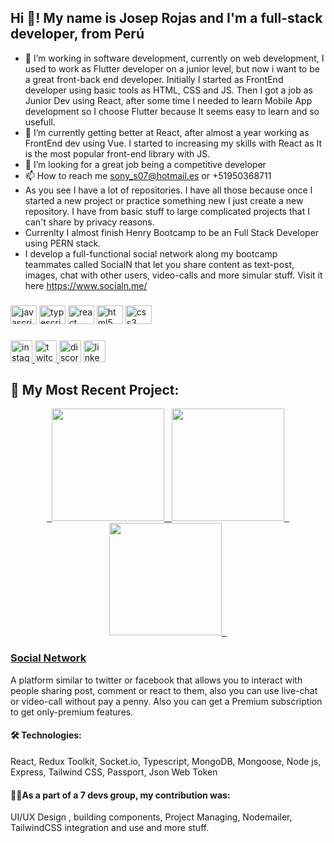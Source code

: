 <h2 align="left">Hi 👋! My name is Josep Rojas and I'm a full-stack developer, from Perú </h2>

- 👀 I’m working in software development, currently on web development, I used to work as Flutter developer on a junior level, but now i want to be a great front-back end developer. Initially I started as FrontEnd developer using basic tools as HTML, CSS and JS. Then I got a job as Junior Dev using React, after some time I needed to learn Mobile App development so I choose Flutter because It seems easy to learn and so usefull.
- 🌱 I’m currently getting better at React, after almost a year working as FrontEnd dev using Vue. I started to increasing my skills with React as It is the most popular front-end library with JS.
- 💞️ I’m looking for a great job being a competitive developer
- 📫 How to reach me sony_s07@hotmail.es or +51950368711
- As you see I have a lot of repositories. I have all those because once I started a new project or practice something new I just create a new repository. I have from basic stuff to large complicated projects that I can't share by privacy reasons.
- Currenlty I almost finish Henry Bootcamp to be an Full Stack Developer using PERN stack.
- I develop a full-functional social network along my bootcamp teammates called SocialN that let you share content as text-post, images, chat with other users, video-calls and more simular stuff. Visit it here https://www.socialn.me/

<!---
llsonyll/llsonyll is a ✨ special ✨ repository because its `README.md` (this file) appears on your GitHub profile.
You can click the Preview link to take a look at your changes.
--->

###

<div align="left">
  <img src="https://cdn.jsdelivr.net/gh/devicons/devicon/icons/javascript/javascript-original.svg" height="30" width="42" alt="javascript logo"  />
  <img src="https://cdn.jsdelivr.net/gh/devicons/devicon/icons/typescript/typescript-plain.svg" height="30" width="42" alt="typescript logo"  />
  <img src="https://cdn.jsdelivr.net/gh/devicons/devicon/icons/react/react-original.svg" height="30" width="42" alt="react logo"  />
  <img src="https://cdn.jsdelivr.net/gh/devicons/devicon/icons/html5/html5-original.svg" height="30" width="42" alt="html5 logo"  />
  <img src="https://cdn.jsdelivr.net/gh/devicons/devicon/icons/css3/css3-original.svg" height="30" width="42" alt="css3 logo"  />
</div>

###

<div align="left">
  <a href="https://www.instagram.com/joshscp/" target="_blank">  <img src="https://img.shields.io/static/v1?message=Instagram&logo=instagram&label=&color=E4405F&logoColor=white&labelColor=&style=for-the-badge" height="35" alt="instagram logo"  /> </a>
  <a href="https://www.twitch.tv/nice_strk" target="_blank"> <img src="https://img.shields.io/static/v1?message=Twitch&logo=twitch&label=&color=9146FF&logoColor=white&labelColor=&style=for-the-badge" height="35" alt="twitch logo"  /> </a>
<img src="https://img.shields.io/static/v1?message=Discord&logo=discord&label=&color=7289DA&logoColor=white&labelColor=&style=for-the-badge" height="35" alt="discord logo"  />
  <a href="https://www.linkedin.com/in/josep-jairo-rojas-baca-34975a1bb" target="_blank"> <img src="https://img.shields.io/static/v1?message=LinkedIn&logo=linkedin&label=&color=0077B5&logoColor=white&labelColor=&style=for-the-badge" height="35" alt="linkedin logo" /> </a>
</div>

## 🚀 My Most Recent Project:

<p align="center">
<a href="https://github.com/llsonyll/social_network" target="_blank">
  &nbsp
  <img aling="center" src="https://raw.githubusercontent.com/laguado415/laguado415/main/assets/images/Socialn.png" width="180" height="180"/>
  &nbsp
  <img aling="center" src="https://res.cloudinary.com/dnur99s4h/image/upload/v1660628052/Socialn2_zgrabw.png" width="180" height="180"/>
  &nbsp
  <img aling="center" src="https://res.cloudinary.com/dnur99s4h/image/upload/v1660628053/socialn_cpaowu.png" width="180" height="180"/>
  &nbsp
</a>
</br>
</p>

### [Social Network](https://www.socialn.me)

A platform similar to twitter or facebook that allows you to interact with people sharing post, comment or react to them, also you can use live-chat or video-call without pay a penny. Also you can get a Premium subscription to get only-premium features.

#### 🛠 Technologies: 
React, Redux Toolkit, Socket.io, Typescript, MongoDB, Mongoose, Node js, Express, Tailwind CSS, Passport, Json Web Token

#### 👨‍💻As a part of a 7 devs group, my contribution was:
UI/UX Design , building components, Project Managing, Nodemailer, TailwindCSS integration and use and more stuff.
